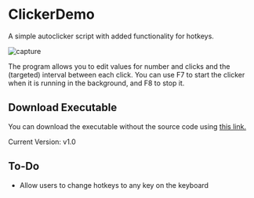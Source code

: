 # ClickerDemo

A simple autoclicker script with added functionality for hotkeys.

![capture](https://user-images.githubusercontent.com/32719081/53854009-d5229080-3f95-11e9-8e0f-7b16a8ec126c.PNG)

The program allows you to edit values for number and clicks and the (targeted) interval between each click. You can use F7 to start the clicker when it is running in the background, and F8 to stop it. 

## Download Executable

You can download the executable without the source code using [this link.](https://drive.google.com/file/d/1PVwGVkrQjZPGdzOxgfVZffhfMwv4ibES/view?usp=sharing)

Current Version: v1.0

## To-Do

- Allow users to change hotkeys to any key on the keyboard
